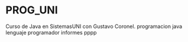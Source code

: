 # PROG_UNI
Curso de Java en SistemasUNI con Gustavo Coronel.
programacion java 
lenguaje
programador
informes
pppp
